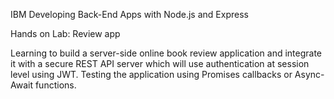 IBM Developing Back-End Apps with Node.js and Express

Hands on Lab: Review app

Learning to build a server-side online book review application and integrate it with a secure REST API server which will use authentication at session level using JWT. Testing the application using Promises callbacks or Async-Await functions.
